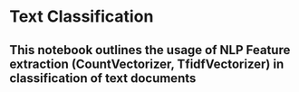 # Text Classification
## This notebook outlines the usage of NLP Feature extraction (CountVectorizer, TfidfVectorizer) in classification of text documents
